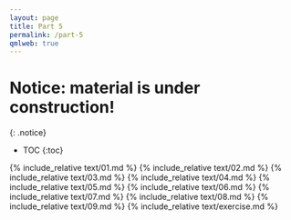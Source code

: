 ```yaml
---
layout: page
title: Part 5
permalink: /part-5
qmlweb: true
---
```


# Notice: material is under construction!
{: .notice}

* TOC
{:toc}

{% include_relative text/01.md %}
{% include_relative text/02.md %}
{% include_relative text/03.md %}
{% include_relative text/04.md %}
{% include_relative text/05.md %}
{% include_relative text/06.md %}
{% include_relative text/07.md %}
{% include_relative text/08.md %}
{% include_relative text/09.md %}
{% include_relative text/exercise.md %}
